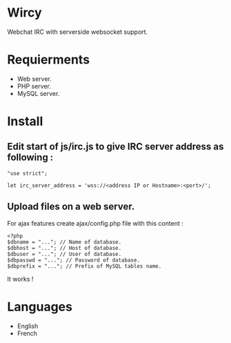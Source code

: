 # Wircy
Webchat IRC with serverside websocket support.

# Requierments
- Web server.
- PHP server.
- MySQL server.

# Install

## Edit start of js/irc.js to give IRC server address as following :

```
"use strict";

let irc_server_address = 'wss://<address IP or Hostname>:<port>/';
```

## Upload files on a web server.
For ajax features create ajax/config.php file with this content :

```
<?php
$dbname = "..."; // Name of database.
$dbhost = "..."; // Host of database.
$dbuser = "..."; // User of database.
$dbpasswd = "..."; // Password of database.
$dbprefix = "..."; // Prefix of MySQL tables name.
```

It works !

# Languages
- English
- French
